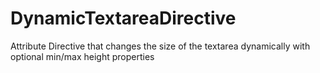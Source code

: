 # DynamicTextareaDirective
Attribute Directive that changes the size of the textarea dynamically with optional min/max height properties
